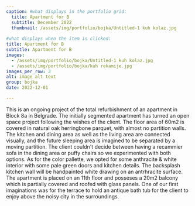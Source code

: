 ```yaml
---
caption: #what displays in the portfolio grid:
  title: Apartment for B
  subtitle: December 2022
  thumbnail: /assets/img/portfolio/bojka/Untitled-1 kuh kolaz.jpg
  
#what displays when the item is clicked:
title: Apartment for B
subtitle: Apartment for B
images: 
  - /assets/img/portfolio/bojka/Untitled-1 kuh kolaz.jpg
  - /assets/img/portfolio/bojka/kuh rekamije.jpg
images_per_row: 3
alt: image alt text
group: bojka
date: 2022-12-01

---
```

This is an ongoing project of the total refurbishment of an apartment in Block 8a in Belgrade. The initially segmented apartment has turned an open space project following the wishes of the client. The floor area of 60m2 is covered in natural oak herringbone parquet, with almost no partition walls. The kitchen and dining area as well as the living area are connected visually, and the future sleeping area is imagined to be separated by a moving partition. The client couldn't decide between having a recammier sofa in the dining area or puffy chairs so we experimented with both options. As for the color pallette, we opted for some anthracite & white interior with some pale green doors and kitchen details. The backsplash kitchen wall will be handpainted white drawing on an antrhracite surface. The apartment is placed on an 11th floor and posseses a 20m2 balcony which is partially covered and roofed with glass panels. One of our first imaginations was for the terrace to hold an antique bath tub for the client to enjoy above the noisy city in the surroundings. 
